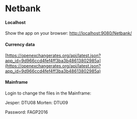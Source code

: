 # Netbank

#### Localhost

Show the app on your browser: [http://localhost:9080/Netbank/](http://localhost:9080/Netbank/)

#### Currency data

[https://openexchangerates.org/api/latest.json?app_id=9d966ccd4fef4ff3ba3b48613802985a](https://openexchangerates.org/api/latest.json?app_id=9d966ccd4fef4ff3ba3b48613802985a)

#### Mainframe

Login to change the files in the Mainframe:

Jesper: DTU08
Morten: DTU09

Password: FAGP2016
